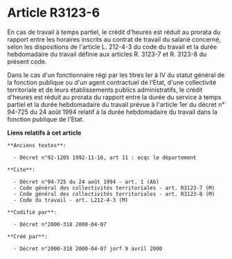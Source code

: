 # Article R3123-6

En cas de travail à temps partiel, le crédit d'heures est réduit au prorata du rapport entre les horaires inscrits au contrat
de travail du salarié concerné, selon les dispositions de l'article L. 212-4-3 du code du travail et la durée hebdomadaire du
travail définie aux articles R. 3123-7 et R. 3123-8 du présent code.

Dans le cas d'un fonctionnaire régi par les titres Ier à IV du statut général de la fonction publique ou d'un agent
contractuel de l'Etat, d'une collectivité territoriale et de leurs établissements publics administratifs, le crédit d'heures
est réduit au prorata du rapport entre la durée du service à temps partiel et la durée hebdomadaire du travail prévue à
l'article 1er du décret n° 94-725 du 24 août 1994 relatif à la durée hebdomadaire du travail dans la fonction publique de
l'Etat.

**Liens relatifs à cet article**

	**Anciens textes**:

	  - Décret n°92-1205 1992-11-16, art 11 : ecqc le département

	**Cite**:

	  - Décret n°94-725 du 24 août 1994 - art. 1 (Ab)
	  - Code général des collectivités territoriales - art. R3123-7 (M)
	  - Code général des collectivités territoriales - art. R3123-8 (M)
	  - Code du travail - art. L212-4-3 (M)

	**Codifié par**:

	  - Décret n°2000-318 2000-04-07

	**Créé par**:

	  - Décret n°2000-318 2000-04-07 jorf 9 avril 2000
